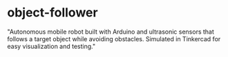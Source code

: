 # object-follower
"Autonomous mobile robot built with Arduino and ultrasonic sensors that follows a target object while avoiding obstacles. Simulated in Tinkercad for easy visualization and testing."
